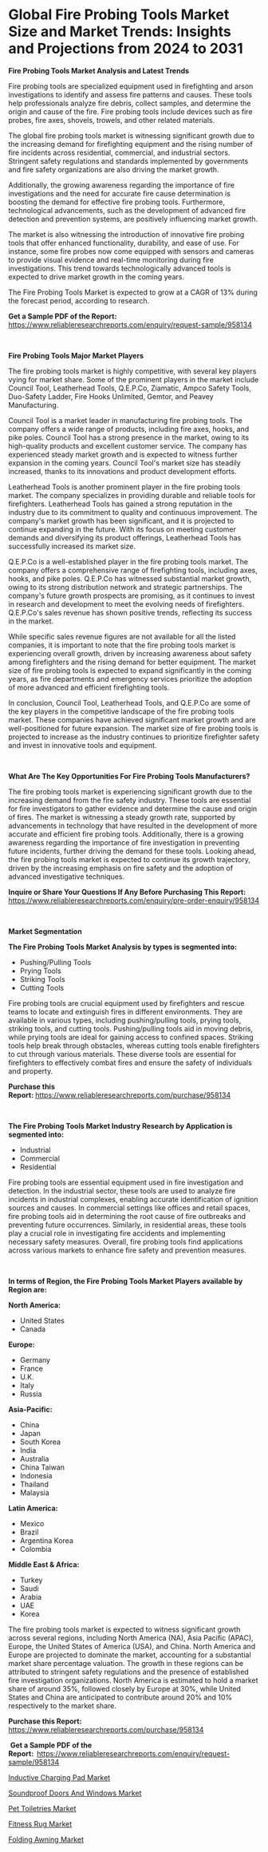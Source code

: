 <p><h1>Global Fire Probing Tools Market Size and Market Trends: Insights and Projections from 2024 to 2031</h1></p><p><strong>Fire Probing Tools Market Analysis and Latest Trends</strong></p>
<p><p>Fire probing tools are specialized equipment used in firefighting and arson investigations to identify and assess fire patterns and causes. These tools help professionals analyze fire debris, collect samples, and determine the origin and cause of the fire. Fire probing tools include devices such as fire probes, fire axes, shovels, trowels, and other related materials.</p><p>The global fire probing tools market is witnessing significant growth due to the increasing demand for firefighting equipment and the rising number of fire incidents across residential, commercial, and industrial sectors. Stringent safety regulations and standards implemented by governments and fire safety organizations are also driving the market growth.</p><p>Additionally, the growing awareness regarding the importance of fire investigations and the need for accurate fire cause determination is boosting the demand for effective fire probing tools. Furthermore, technological advancements, such as the development of advanced fire detection and prevention systems, are positively influencing market growth.</p><p>The market is also witnessing the introduction of innovative fire probing tools that offer enhanced functionality, durability, and ease of use. For instance, some fire probes now come equipped with sensors and cameras to provide visual evidence and real-time monitoring during fire investigations. This trend towards technologically advanced tools is expected to drive market growth in the coming years.</p><p>The Fire Probing Tools Market is expected to grow at a CAGR of 13% during the forecast period, according to research.</p></p>
<p><strong>Get a Sample PDF of the Report:&nbsp;</strong> <a href="https://www.reliableresearchreports.com/enquiry/request-sample/958134">https://www.reliableresearchreports.com/enquiry/request-sample/958134</a></p>
<p>&nbsp;</p>
<p><strong>Fire Probing Tools Major Market Players</strong></p>
<p><p>The fire probing tools market is highly competitive, with several key players vying for market share. Some of the prominent players in the market include Council Tool, Leatherhead Tools, Q.E.P.Co, Ziamatic, Ampco Safety Tools, Duo-Safety Ladder, Fire Hooks Unlimited, Gemtor, and Peavey Manufacturing.</p><p>Council Tool is a market leader in manufacturing fire probing tools. The company offers a wide range of products, including fire axes, hooks, and pike poles. Council Tool has a strong presence in the market, owing to its high-quality products and excellent customer service. The company has experienced steady market growth and is expected to witness further expansion in the coming years. Council Tool's market size has steadily increased, thanks to its innovations and product development efforts.</p><p>Leatherhead Tools is another prominent player in the fire probing tools market. The company specializes in providing durable and reliable tools for firefighters. Leatherhead Tools has gained a strong reputation in the industry due to its commitment to quality and continuous improvement. The company's market growth has been significant, and it is projected to continue expanding in the future. With its focus on meeting customer demands and diversifying its product offerings, Leatherhead Tools has successfully increased its market size.</p><p>Q.E.P.Co is a well-established player in the fire probing tools market. The company offers a comprehensive range of firefighting tools, including axes, hooks, and pike poles. Q.E.P.Co has witnessed substantial market growth, owing to its strong distribution network and strategic partnerships. The company's future growth prospects are promising, as it continues to invest in research and development to meet the evolving needs of firefighters. Q.E.P.Co's sales revenue has shown positive trends, reflecting its success in the market.</p><p>While specific sales revenue figures are not available for all the listed companies, it is important to note that the fire probing tools market is experiencing overall growth, driven by increasing awareness about safety among firefighters and the rising demand for better equipment. The market size of fire probing tools is expected to expand significantly in the coming years, as fire departments and emergency services prioritize the adoption of more advanced and efficient firefighting tools.</p><p>In conclusion, Council Tool, Leatherhead Tools, and Q.E.P.Co are some of the key players in the competitive landscape of the fire probing tools market. These companies have achieved significant market growth and are well-positioned for future expansion. The market size of fire probing tools is projected to increase as the industry continues to prioritize firefighter safety and invest in innovative tools and equipment.</p></p>
<p>&nbsp;</p>
<p><strong>What Are The Key Opportunities For Fire Probing Tools Manufacturers?</strong></p>
<p><p>The fire probing tools market is experiencing significant growth due to the increasing demand from the fire safety industry. These tools are essential for fire investigators to gather evidence and determine the cause and origin of fires. The market is witnessing a steady growth rate, supported by advancements in technology that have resulted in the development of more accurate and efficient fire probing tools. Additionally, there is a growing awareness regarding the importance of fire investigation in preventing future incidents, further driving the demand for these tools. Looking ahead, the fire probing tools market is expected to continue its growth trajectory, driven by the increasing emphasis on fire safety and the adoption of advanced investigative techniques.</p></p>
<p><strong>Inquire or Share Your Questions If Any Before Purchasing This Report:</strong> <a href="https://www.reliableresearchreports.com/enquiry/pre-order-enquiry/958134">https://www.reliableresearchreports.com/enquiry/pre-order-enquiry/958134</a></p>
<p>&nbsp;</p>
<p><strong>Market Segmentation</strong></p>
<p><strong>The Fire Probing Tools Market Analysis by types is segmented into:</strong></p>
<p><ul><li>Pushing/Pulling Tools</li><li>Prying Tools</li><li>Striking Tools</li><li>Cutting Tools</li></ul></p>
<p><p>Fire probing tools are crucial equipment used by firefighters and rescue teams to locate and extinguish fires in different environments. They are available in various types, including pushing/pulling tools, prying tools, striking tools, and cutting tools. Pushing/pulling tools aid in moving debris, while prying tools are ideal for gaining access to confined spaces. Striking tools help break through obstacles, whereas cutting tools enable firefighters to cut through various materials. These diverse tools are essential for firefighters to effectively combat fires and ensure the safety of individuals and property.</p></p>
<p><strong>Purchase this Report:&nbsp;</strong><a href="https://www.reliableresearchreports.com/purchase/958134">https://www.reliableresearchreports.com/purchase/958134</a></p>
<p>&nbsp;</p>
<p><strong>The Fire Probing Tools Market Industry Research by Application is segmented into:</strong></p>
<p><ul><li>Industrial</li><li>Commercial</li><li>Residential</li></ul></p>
<p><p>Fire probing tools are essential equipment used in fire investigation and detection. In the industrial sector, these tools are used to analyze fire incidents in industrial complexes, enabling accurate identification of ignition sources and causes. In commercial settings like offices and retail spaces, fire probing tools aid in determining the root cause of fire outbreaks and preventing future occurrences. Similarly, in residential areas, these tools play a crucial role in investigating fire accidents and implementing necessary safety measures. Overall, fire probing tools find applications across various markets to enhance fire safety and prevention measures.</p></p>
<p>&nbsp;</p>
<p><strong>In terms of Region, the Fire Probing Tools Market Players available by Region are:</strong></p>
<p>
    <p> <strong> North America: </strong>
        <ul>
            <li>United States</li>
            <li>Canada</li>
        </ul>
        </p> 
    <p> <strong> Europe: </strong>
        <ul>
            <li>Germany</li>
            <li>France</li>
            <li>U.K.</li>
            <li>Italy</li>
            <li>Russia</li>
        </ul>
        </p> 
    <p> <strong> Asia-Pacific: </strong>
        <ul>
            <li>China</li>
            <li>Japan</li>
            <li>South Korea</li>
            <li>India</li>
            <li>Australia</li>
            <li>China Taiwan</li>
            <li>Indonesia</li>
            <li>Thailand</li>
            <li>Malaysia</li>
        </ul>
        </p> 
    <p> <strong> Latin America: </strong>
        <ul>
            <li>Mexico</li>
            <li>Brazil</li>
            <li>Argentina Korea</li>
            <li>Colombia</li>
        </ul>
        </p> 
    <p> <strong> Middle East & Africa: </strong>
        <ul>
            <li>Turkey</li>
            <li>Saudi</li>
            <li>Arabia</li>
            <li>UAE</li>
            <li>Korea</li>
        </ul>
    </p>
    </p>
<p><p>The fire probing tools market is expected to witness significant growth across several regions, including North America (NA), Asia Pacific (APAC), Europe, the United States of America (USA), and China. North America and Europe are projected to dominate the market, accounting for a substantial market share percentage valuation. The growth in these regions can be attributed to stringent safety regulations and the presence of established fire investigation organizations. North America is estimated to hold a market share of around 35%, followed closely by Europe at 30%, while United States and China are anticipated to contribute around 20% and 10% respectively to the market share.</p></p>
<p><strong>Purchase this Report: </strong><a href="https://www.reliableresearchreports.com/purchase/958134">https://www.reliableresearchreports.com/purchase/958134</a></p>
<p>&nbsp;<strong>Get a Sample PDF of the Report:&nbsp;&nbsp;</strong><a href="https://www.reliableresearchreports.com/enquiry/request-sample/958134">https://www.reliableresearchreports.com/enquiry/request-sample/958134</a></p>
<p><strong></strong></p>
<p><p><a href="https://medium.com/@caleighhane2777/inductive-charging-pad-market-analysis-and-sze-forecasted-for-period-from-2024-to-2031-68b0a639cda4">Inductive Charging Pad Market</a></p><p><a href="https://medium.com/@caleighhane2777/soundproof-doors-and-windows-market-size-reveals-the-best-marketing-channels-in-global-industry-a1f242397456">Soundproof Doors And Windows Market</a></p><p><a href="https://medium.com/@caleighhane2777/pet-toiletries-market-competitive-analysis-market-trends-and-forecast-to-2031-036abeb4f2c4">Pet Toiletries Market</a></p><p><a href="https://medium.com/@caleighhane2777/fitness-rug-market-size-market-outlook-and-market-forecast-2024-to-2031-2eef604ecd16">Fitness Rug Market</a></p><p><a href="https://medium.com/@caleighhane2777/folding-awning-market-research-report-its-history-and-forecast-2024-to-2031-249189addad3">Folding Awning Market</a></p></p>